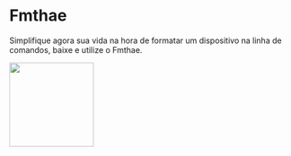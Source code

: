 # Fmthae
Simplifique agora sua vida na hora de formatar um dispositivo na linha de comandos, baixe e utilize o Fmthae.  

<img src="https://user-images.githubusercontent.com/20159378/50998972-db513f00-1507-11e9-8b0b-ca440cfb0ec5.png" height="150" widht="150">

